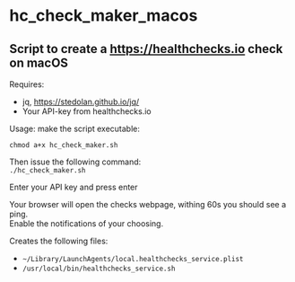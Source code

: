 # hc_check_maker_macos
## Script to create a https://healthchecks.io check on macOS
Requires:
* jq, https://stedolan.github.io/jq/  
* Your API-key from healthchecks.io

Usage: 
make the script executable:

`chmod a+x hc_check_maker.sh`

Then issue the following command:  
`./hc_check_maker.sh`

Enter your API key and press enter

Your browser will open the checks webpage, withing 60s you should see a ping.  
Enable the notifications of your choosing.

Creates the following files:  
* `~/Library/LaunchAgents/local.healthchecks_service.plist`  
* `/usr/local/bin/healthchecks_service.sh`
